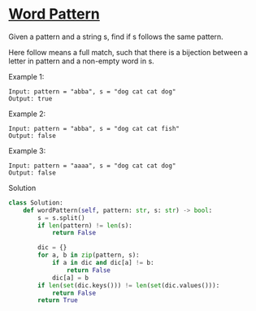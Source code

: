 # [Word Pattern](https://leetcode.com/problems/word-pattern/)

Given a pattern and a string s, find if s follows the same pattern.

Here follow means a full match, such that there is a bijection between a letter in pattern and a non-empty word in s.

Example 1:
```
Input: pattern = "abba", s = "dog cat cat dog"
Output: true
```
Example 2:
```
Input: pattern = "abba", s = "dog cat cat fish"
Output: false
```
Example 3:
```
Input: pattern = "aaaa", s = "dog cat cat dog"
Output: false
```
Solution
```python
class Solution:
    def wordPattern(self, pattern: str, s: str) -> bool:
        s = s.split()
        if len(pattern) != len(s):
            return False

        dic = {}
        for a, b in zip(pattern, s):
            if a in dic and dic[a] != b:
                return False
            dic[a] = b
        if len(set(dic.keys())) != len(set(dic.values())):
            return False
        return True
```